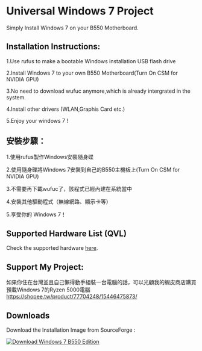 # Universal Windows 7 Project

Simply Install Windows 7 on your B550 Motherboard.

## Installation Instructions:
1.Use rufus to make a bootable Windows installation USB flash drive

2.Install Windows 7 to your own B550 Motherboard(Turn On CSM for NVIDIA GPU)

3.No need to download wufuc anymore,which is already intergrated in the system.

4.Install other drivers (WLAN,Graphis Card etc.)

5.Enjoy your windows 7 !

## 安裝步驟：
1.使用rufus製作Windows安裝隨身碟

2.使用隨身碟將Windows 7安裝到自己的B550主機板上(Turn On CSM for NVIDIA GPU)

3.不需要再下載wufuc了，該程式已經內建在系統當中

4.安裝其他驅動程式（無線網路、顯示卡等）

5.享受你的 Windows 7！

## Supported Hardware List (QVL)
Check the supported hardware [here](https://github.com/justinlin099/UWSP-Universal-Windows-7-Project/blob/57f3b8b8f52aa3cc22f939027efcbaaa900e666d/Motherboard%20Qualified%20Vendors%20List.md).


## Support My Project:
如果你住在台灣並且自己懶得動手組裝一台電腦的話，可以光顧我的蝦皮商店購買預載Windows 7的Ryzen 5000電腦
https://shopee.tw/product/77704248/15446475873/

## Downloads

Download the Installation Image from SourceForge :

[![Download Windows 7 B550 Edition](https://a.fsdn.com/con/app/sf-download-button)](https://sourceforge.net/projects/windows-7-b550-edition/files/latest/download)
